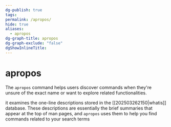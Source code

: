 ```yaml
---
dg-publish: true
tags: 
permalink: /apropos/
hide: true
aliases:
  - apropos
dg-graph-title: apropos
dg-graph-exclude: "false"
dgShowInlineTitle:
---
```

# apropos
The `apropos` command helps users discover commands when they're unsure of the exact name or want to explore related functionalities.

it examines the one-line descriptions stored in the [[202503262150|whatis]] database. These descriptions are essentially the brief summaries that appear at the top of man pages, and `apropos` uses them to help you find commands related to your search terms